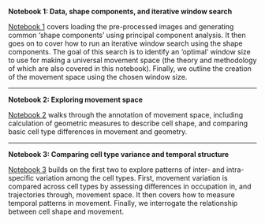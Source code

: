 **Notebook 1: Data, shape components, and iterative window search**

[Notebook 1](https://github.com/Arcadia-Science/comparative-amoeboid-crawling/blob/main/03_notebooks/notebook_1_data_shape_components_and_iterative_window_search.ipynb) covers loading the pre-processed images and generating common ‘shape components’ using principal component analysis. It then goes on to cover how to run an iterative window search using the shape components. The goal of this search is to identify an ‘optimal’ window size to use for making a universal movement space (the theory and methodology of which are also covered in this notebook). Finally, we outline the creation of the movement space using the chosen window size.

---

**Notebook 2: Exploring movement space**

[Notebook 2](https://github.com/Arcadia-Science/comparative-amoeboid-crawling/blob/main/03_notebooks/notebook_2_exploring_movement_space.ipynb) walks through the annotation of movement space, including calculation of geometric measures to describe cell shape, and comparing basic cell type differences in movement and geometry.

---

**Notebook 3: Comparing cell type variance and temporal structure**

[Notebook 3](https://github.com/Arcadia-Science/comparative-amoeboid-crawling/blob/main/03_notebooks/notebook_3_comparing_cell_type_variance_and_temporal_structure.ipynb) builds on the first two to explore patterns of inter- and intra-specific variation among the cell types. First, movement variation is compared across cell types by assessing differences in occupation in, and trajectories through, movement space. It then covers how to measure temporal patterns in movement. Finally, we interrogate the relationship between cell shape and movement.
